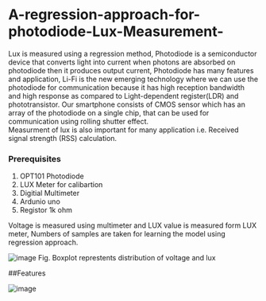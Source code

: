 # A-regression-approach-for-photodiode-Lux-Measurement-
Lux is measured using a regression method,
Photodiode is a semiconductor device that converts light into current when photons are absorbed on photodiode then it produces output current, Photodiode has many features and application, Li-Fi is the new emerging technology where we can use the photodiode for communication because it has high reception bandwidth and high response as compared to Light-dependent register(LDR) and phototransistor. Our smartphone consists of CMOS sensor which has an array of the photodiode on a single chip, that can be used for communication using rolling shutter effect.         
Measurment of lux is also important for many application i.e. Received signal strength (RSS) calculation.

### Prerequisites 
1. OPT101 Photodiode
2. LUX Meter for calibartion
3. Digitial Multimeter
4. Ardunio uno
5. Registor 1k ohm

Voltage is measured using multimeter and LUX value is measured form LUX meter, Numbers of samples are taken for learning the model using regression approach.

![image](https://user-images.githubusercontent.com/32608510/38775562-3d5b28bc-40a3-11e8-9fe2-eda24f461241.png) Fig. Boxplot represtents distribution of voltage and lux 


##Features

![image](https://user-images.githubusercontent.com/32608510/38775615-bdc5ff80-40a4-11e8-95af-353ecb0edb56.png)
